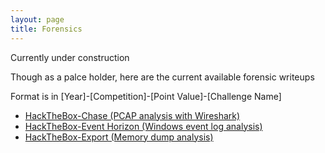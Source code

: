 ```yaml
---
layout: page
title: Forensics
---
```


Currently under construction

Though as a palce holder, here are the current available forensic writeups

Format is in [Year]-[Competition]-[Point Value]-[Challenge Name]
* [HackTheBox-Chase (PCAP analysis with Wireshark)](https://securitynoodle.medium.com/hackthebox-chase-forensics-challenge-writeup-eebf72d6051f)
* [HackTheBox-Event Horizon (Windows event log analysis)](https://securitynoodle.medium.com/hackthebox-event-horizon-forensics-challenge-writeup-b32839a3307d)
* [HackTheBox-Export (Memory dump analysis)](https://securitynoodle.medium.com/hackthebox-export-forensics-challenge-writeup-1cbb6c0be4fd)